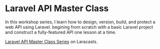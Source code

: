 # Laravel API Master Class

In this workshop series, I learn how to design, version, build, and protect a web API using Laravel. begining from scratch with a basic Laravel project and construct a fully-featured API one lesson at a time.

 [Laravel API Master Class Series](https://laracasts.com/series/laravel-api-master-class) on Laracasts.
